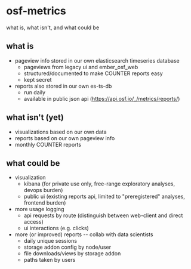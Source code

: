 # osf-metrics
what is, what isn't, and what could be

## what is
* pageview info stored in our own elasticsearch timeseries database
    * pageviews from legacy ui and ember_osf_web
    * structured/documented to make COUNTER reports easy
    * kept secret
* reports also stored in our own es-ts-db
    * run daily
    * available in public json api (https://api.osf.io/_/metrics/reports/)

## what isn't (yet)
* visualizations based on our own data
* reports based on our own pageview info
* monthly COUNTER reports

## what could be
* visualization
    * kibana (for private use only, free-range exploratory analyses, devops burden)
    * public ui (existing reports api, limited to "preregistered" analyses, frontend burden)
* more usage logging
    * api requests by route (distinguish between web-client and direct access)
    * ui interactions (e.g. clicks)
* more (or improved) reports -- collab with data scientists
    * daily unique sessions
    * storage addon config by node/user
    * file downloads/views by storage addon
    * paths taken by users
